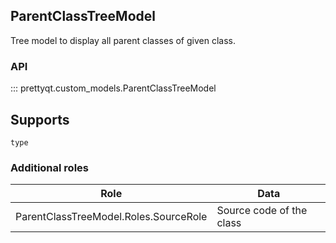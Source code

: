 ## ParentClassTreeModel

Tree model to display all parent classes of given class.

### API

::: prettyqt.custom_models.ParentClassTreeModel

## Supports

`type`

### Additional roles

| Role                                  | Data                       |
| --------------------------------------|----------------------------|
| ParentClassTreeModel.Roles.SourceRole | Source code of the class   |
